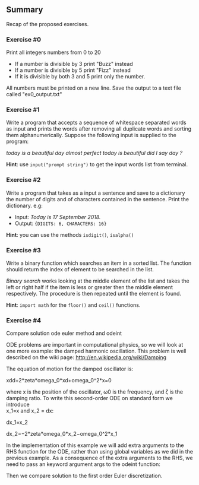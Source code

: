 ## Summary
Recap of the proposed exercises.

### Exercise #0
Print all integers numbers from 0 to 20
 - If a number is divisible by 3 print "Buzz" instead
 - If a number is divisible by 5 print "Fizz" instead
 - If it is divisible by both 3 and 5 print only the number.
 
 All numbers must be printed on a new line. Save the output to a text file called "ex0_output.txt"

### Exercise #1
Write a program that accepts a sequence of whitespace separated words as input and prints the words after removing all
duplicate words and sorting them alphanumerically. Suppose the following input is supplied to the program:

_today is a beautiful day almost perfect today is beautiful did I say day ?_

**Hint**: use `input("prompt string")` to get the input words list from terminal.

### Exercise #2
Write a program that takes as a input a sentence and save to a dictionary the number of digits
and of characters contained in the sentence. Print the dictionary.
e.g: 
- Input: _Today is 17 September 2018._ 
- Output: `{DIGITS: 6, CHARACTERS: 16}`

**Hint**: you can use the methods `isdigit()`, `isalpha()`

### Exercise #3
Write a binary function which searches an item in a sorted list.
The function should return the index of element to be searched in the list.

_Binary search_ works looking at the middle element of the list and takes the left or right half
if the item is less or greater then the middle element respectively. The procedure is then repeated until the element is
found.

**Hint**: `import math` for the `floor()` and `ceil()` functions.

### Exercise #4

Compare solution ode euler method and odeint

ODE problems are important in computational physics, so we will look at one more example: the damped harmonic
oscillation. This problem is well described on the wiki page: http://en.wikipedia.org/wiki/Damping

The equation of motion for the damped oscillator is:

xdd+2\*zeta\*omega_0\*xd+omega_0^2\*x=0

where  x  is the position of the oscillator,  ω0  is the frequency, and  ζ  is the damping ratio.
To write this second-order ODE on standard form we introduce  
x_1=x and x_2 = dx:

dx_1=x_2

dx_2=−2\*zeta\*omega_0\*x_2−omega_0^2\*x_1

In the implementation of this example we will add extra arguments to the RHS function for the ODE,
rather than using global variables as we did in the previous example.
As a consequence of the extra arguments to the RHS, we need to pass an keyword argument args to the odeint function:

Then we compare solution to the first order Euler discretization.
